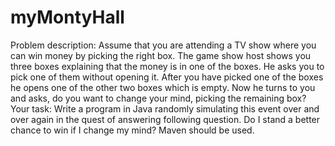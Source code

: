 # myMontyHall
 
Problem description:
Assume that you are attending a TV show where you can win money by picking the right box.
The game show host shows you three boxes explaining that the money is in one of the boxes.
He asks you to pick one of them without opening it. After you have picked one of the boxes he opens one of the other two boxes which
is empty. Now he turns to you and asks, do you want to change your mind, picking the remaining box?
Your task:
Write a program in Java randomly simulating this event over and over again in the quest of answering following question. 
Do I stand a better chance to win if I change my mind? Maven should be used. 
